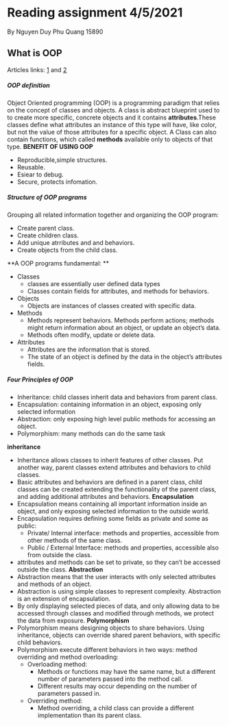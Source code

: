 # Reading assignment 4/5/2021
By Nguyen Duy Phu Quang 15890 
## What is OOP
Articles links: [1](https://www.educative.io/blog/object-oriented-programming?fbclid=IwAR0FYA60UgsawcBmMs5VLa20Hz3HWiipo4TCTCp84dORWRwprR56Hb1xims) and [2](https://www.freecodecamp.org/news/object-oriented-programming-concepts-21bb035f7260/?fbclid=IwAR25fhCwJlXFLg-DQsCtnlYEmlSWviLLXM8C7fLe7-wXphaIBTCD_om0Vno)

##### OOP definition

Object Oriented programming (OOP) is a programming paradigm that relies on the concept of classes and objects.
A class is abstract blueprint used to to create more specific, concrete objects and it contains **attributes**.These classes define what attributes an instance of this type will have, like color, but not the value of those attributes for a specific object.
A Class can also contain functions, which called **methods** available only to objects of that type.
**BENEFIT OF USING OOP**
- Reproducible,simple structures.
- Reusable.
- Esiear to debug.
- Secure, protects infomation.

##### Structure of OOP programs 
Grouping all related information together and organizing the OOP program:
- Create parent class.
- Create children class.
- Add unique atrributes and and behaviors.
- Create objects from the child class.

**A OOP programs fundamental: **
- Classes
  - classes are essentially user defined data types
  - Classes contain fields for attributes, and methods for behaviors. 
- Objects
  - Objects are instances of classes created with specific data.
- Methods
  - Methods represent behaviors. Methods perform actions; methods might return information about an object, or update an object’s data.
  - Methods often modify, update or delete data.
- Attributes
  - Attributes are the information that is stored.
  - The state of an object is defined by the data in the object’s attributes fields. 

##### Four Principles of OOP
- Inheritance: child classes inherit data and behaviors from parent class.
- Encapsulation: containing information in an object, exposing only selected information
- Abstraction: only exposing high level public methods for accessing an object.
- Polymorphism: many methods can do the same task

**inheritance**
- Inheritance allows classes to inherit features of other classes. Put another way, parent classes extend attributes and behaviors to child classes.
- Basic attributes and behaviors are defined in a parent class, child classes can be created extending the functionality of the parent class, and adding additional attributes and behaviors.
**Encapsulation**
- Encapsulation means containing all important information inside an object, and only exposing selected information to the outside world. 
- Encapsulation requires defining some fields as private and some as public:
  - Private/ Internal interface: methods and properties, accessible from other methods of the same class.
  - Public / External Interface: methods and properties, accessible also from outside the class.
- attributes and methods can be set to private, so they can’t be accessed outside the class.
**Abstraction**
- Abstraction means that the user interacts with only selected attributes and methods of an object.
- Abstraction is using simple classes to represent complexity. Abstraction is an extension of encapsulation. 
- By only displaying selected pieces of data, and only allowing data to be accessed through classes and modified through methods, we protect the data from exposure. 
**Polymorphism**
- Polymorphism means designing objects to share behaviors. Using inheritance, objects can override shared parent behaviors, with specific child behaviors.
- Polymorphism execute different behaviors in two ways: method overriding and method overloading:
  - Overloading method:
    - Methods or functions may have the same name, but a different number of parameters passed into the method call.
    - Different results may occur depending on the number of parameters passed in.
  - Overriding method:
    - Method overriding, a child class can provide a different implementation than its parent class. 

